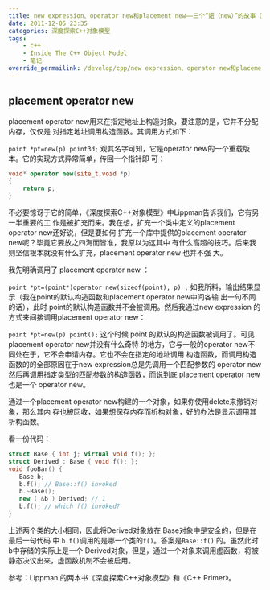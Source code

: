 ```yaml
---
title: new expression、operator new和placement new——三个“妞（new）”的故事（3）
date: 2011-12-05 23:35
categories: 深度探索C++对象模型
tags:
    - c++
    - Inside The C++ Object Model
    - 笔记
override_permailink: /develop/cpp/new expression、operator new和placement new——三个“妞（new）”的故事（3）
---
```



## placement operator new

placement operator new用来在指定地址上构造对象，要注意的是，它并不分配内存，仅仅是 对指定地址调用构造函数。其调用方式如下：

`point *pt=new(p) point3d;`
观其名字可知，它是operator new的一个重载版本。它的实现方式异常简单，传回一个指针即 可：

```cpp
void* operator new(site_t,void *p)
{
    return p;
}
```

不必要惊讶于它的简单，《深度探索C++对象模型》中Lippman告诉我们，它有另一半重要的工 作是被扩充而来。我在想，扩充一个类中定义的placement operator new还好说，但是要如何 扩充一个库中提供的placement operator new呢？毕竟它要放之四海而皆准，我原以为这其中 有什么高超的技巧。后来我则坚信根本就没有什么扩充，placement operator new 也并不强 大。

我先明确调用了 placement operator new ：

`point *pt=(point*)operator new(sizeof(point), p) ;`
如我所料，输出结果显示（我在point的默认构造函数和placement operator new中间各输 出一句不同的话），此时 point的默认构造函数并不会被调用。然后我通过new expression 的方式来间接调用placement operator new：

`point *pt=new(p) point();`
这个时候 point 的默认的构造函数被调用了。可见 placement operator new并没有什么奇特 的地方，它与一般的operator new不同处在于，它不会申请内存。它也不会在指定的地址调用 构造函数，而调用构造函数的的全部原因在于new expression总是先调用一个匹配参数的 operator new然后再调用指定类型的匹配参数的构造函数，而说到底 placement operator new 也是一个 operator new。

通过一个placement operator new构建的一个对象，如果你使用delete来撤销对象，那么其内 存也被回收，如果想保存内存而析构对象，好的办法是显示调用其析构函数。

看一份代码：

```cpp
struct Base { int j; virtual void f(); };
struct Derived : Base { void f(); };
void fooBar() {  
   Base b;  
   b.f(); // Base::f() invoked  
   b.~Base();  
   new ( &b ) Derived; // 1  
   b.f(); // which f() invoked?  
}
```

上述两个类的大小相同，因此将Derived对象放在 Base对象中是安全的，但是在最后一句代码 中 `b.f()`调用的是哪一个类的`f()`。答案是`Base::f()` 的。虽然此时b中存储的实际上是一个 Derived对象，但是，通过一个对象来调用虚函数，将被静态决议出来，虚函数机制不会被启用。

参考：Lippman 的两本书《深度探索C++对象模型》和《C++ Primer》。